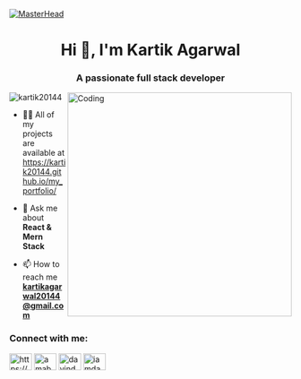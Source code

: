 [![MasterHead](https://media1.giphy.com/headers/GitHub/w8ZJLtJbmuph.gif)](https://kartik20144.github.io/my_portfolio/)
<h1 align="center">Hi 👋, I'm Kartik Agarwal</h1>
<h3 align="center">A passionate full stack developer</h3>
<img align="right" alt="Coding" width="400" src="https://user-images.githubusercontent.com/55389276/140866485-8fb1c876-9a8f-4d6a-98dc-08c4981eaf70.gif">
<p align="left"> <img src="https://komarev.com/ghpvc/?username=kartik20144&label=Profile%20views&color=0e75b6&style=flat" alt="kartik20144" /> </p>

- 👨‍💻 All of my projects are available at https://kartik20144.github.io/my_portfolio/

- 💬 Ask me about **React & Mern Stack**

- 📫 How to reach me **kartikagarwal20144@gmail.com**

<h3 align="left">Connect with me:</h3>
<p align="left">
<a href="[https://www.linkedin.com/in/kartik-agarwal-52b0a8251](https://www.linkedin.com/in/kartik-agarwal-52b0a8251)" target="blank"><img align="center" src="https://raw.githubusercontent.com/rahuldkjain/github-profile-readme-generator/master/src/images/icons/Social/linked-in-alt.svg" alt="https://www.linkedin.com/in/kartik-agarwal-52b0a8251" height="30" width="40" /></a>
<a href="https://instagram.com/amabhi_" target="blank"><img align="center" src="https://raw.githubusercontent.com/rahuldkjain/github-profile-readme-generator/master/src/images/icons/Social/instagram.svg" alt="amabhi_" height="30" width="40" /></a>
<a href="https://www.leetcode.com/davinder777" target="blank"><img align="center" src="https://raw.githubusercontent.com/rahuldkjain/github-profile-readme-generator/master/src/images/icons/Social/leet-code.svg" alt="davinder777" height="30" width="40" /></a>
<a href="https://auth.geeksforgeeks.org/user/iamdavinder7" target="blank"><img align="center" src="https://raw.githubusercontent.com/rahuldkjain/github-profile-readme-generator/master/src/images/icons/Social/geeks-for-geeks.svg" alt="iamdavinder7" height="30" width="40" /></a>
</p>
